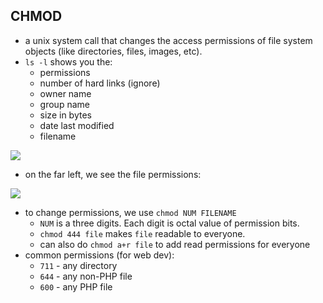 ## CHMOD

- a unix system call that changes the access permissions of file system objects (like directories, files, images, etc).
- `ls -l` shows you the:
	- permissions
	- number of hard links (ignore)
	- owner name
	- group name
	- size in bytes
	- date last modified
	- filename

![](data/md/7/chmod.png)

- on the far left, we see the file permissions:

![](data/md/7/permissions.jpg)

- to change permissions, we use `chmod NUM FILENAME`
	- `NUM` is a three digits. Each digit is octal value of permission bits.
	- `chmod 444 file` makes `file` readable to everyone.
	- can also do `chmod a+r file` to add read permissions for everyone
- common permissions (for web dev):
	- `711` - any directory
	- `644` - any non-PHP file 
	- `600` - any PHP file
	